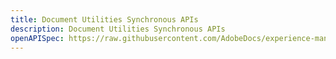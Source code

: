 ```yaml
---
title: Document Utilities Synchronous APIs 
description: Document Utilities Synchronous APIs 
openAPISpec: https://raw.githubusercontent.com/AdobeDocs/experience-manager-forms-cloud-service-developer-reference/main/src/swagger-specs/pdf-utility-sync.yaml
--- 
```

